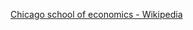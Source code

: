 ﻿[Chicago school of economics - Wikipedia](https://en.wikipedia.org/wiki/Chicago_school_of_economics)